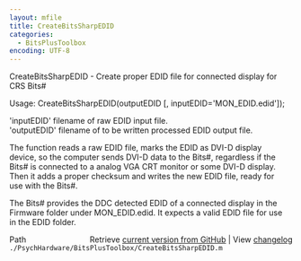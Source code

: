 ```yaml
---
layout: mfile
title: CreateBitsSharpEDID
categories:
  - BitsPlusToolbox
encoding: UTF-8
---
```


CreateBitsSharpEDID - Create proper EDID file for connected display for CRS Bits#  

Usage: CreateBitsSharpEDID(outputEDID [, inputEDID='MON\_EDID.edid']);  

'inputEDID' filename of raw EDID input file.  
'outputEDID' filename of to be written processed EDID output file.  

The function reads a raw EDID file, marks the EDID as DVI-D display  
device, so the computer sends DVI-D data to the Bits#, regardless if the  
Bits# is connected to a analog VGA CRT monitor or some DVI-D display.  
Then it adds a proper checksum and writes the new EDID file, ready for  
use with the Bits#.  

The Bits# provides the DDC detected EDID of a connected display in the  
Firmware folder under MON\_EDID.edid. It expects a valid EDID file for use  
in the EDID folder.  



<div class="code_header" style="text-align:right;">
  <span style="float:left;">Path&nbsp;&nbsp;</span> <span class="counter">Retrieve <a href=
  "https://raw.github.com/Psychtoolbox-3/Psychtoolbox-3/beta/./PsychHardware/BitsPlusToolbox/CreateBitsSharpEDID.m">current version from GitHub</a> | View <a href=
  "https://github.com/Psychtoolbox-3/Psychtoolbox-3/commits/beta/./PsychHardware/BitsPlusToolbox/CreateBitsSharpEDID.m">changelog</a></span>
</div>
<div class="code">
  <code>./PsychHardware/BitsPlusToolbox/CreateBitsSharpEDID.m</code>
</div>

